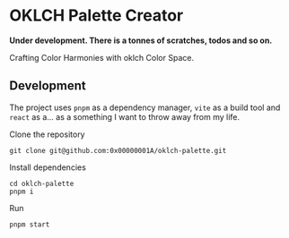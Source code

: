 # OKLCH Palette Creator

**Under development. There is a tonnes of scratches, todos and so on.**

Crafting Color Harmonies with oklch Color Space.

## Development

The project uses `pnpm` as a dependency manager, `vite` as a build tool and `react` as a... as a something I want to
throw away from my life.

Clone the repository

```shell
git clone git@github.com:0x00000001A/oklch-palette.git
```

Install dependencies

```shell
cd oklch-palette
pnpm i
```

Run

```shell
pnpm start
```
